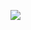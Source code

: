 <a href="https://u8views.com/github/Chebanu"><img src="https://u8views.com/api/v1/github/profiles/72657136/views/day-week-month-total-count.svg"></a>
